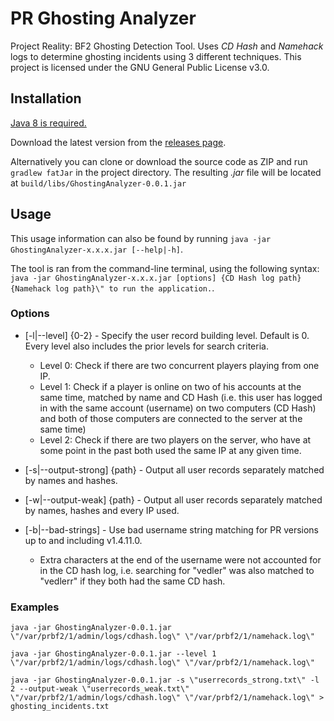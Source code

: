 # PR Ghosting Analyzer

Project Reality: BF2 Ghosting Detection Tool. Uses _CD Hash_ and _Namehack_ logs to determine ghosting incidents using 3 different techniques. This project is licensed under the GNU General Public License v3.0.

## Installation

[Java 8 is required.](http://www.oracle.com/technetwork/java/javase/downloads/jre8-downloads-2133155.html)

Download the latest version from the [releases page](https://github.com/vedler/PR-GhostingAnalyzer/releases).

Alternatively you can clone or download the source code as ZIP and run `gradlew fatJar` in the project directory. The resulting _.jar_ file will be located at `build/libs/GhostingAnalyzer-0.0.1.jar`

## Usage

This usage information can also be found by running `java -jar GhostingAnalyzer-x.x.x.jar [--help|-h]`.

The tool is ran from the command-line terminal, using the following syntax: `java -jar GhostingAnalyzer-x.x.x.jar [options] {CD Hash log path} {Namehack log path}\" to run the application.`.

### Options

* [-l|--level] {0-2} - Specify the user record building level. Default is 0. Every level also includes the prior levels for search criteria.
  * Level 0: Check if there are two concurrent players playing from one IP.
  * Level 1: Check if a player is online on two of his accounts at the same time, matched by name and CD Hash (i.e. this user has logged in with the same account (username) on two computers (CD Hash) and both of those computers are connected to the server at the same time)
  * Level 2: Check if there are two players on the server, who have at some point in the past both used the same IP at any given time.

* [-s|--output-strong] {path} - Output all user records separately matched by names and hashes.
* [-w|--output-weak] {path} - Output all user records separately matched by names, hashes and every IP used.

* [-b|--bad-strings] - Use bad username string matching for PR versions up to and including v1.4.11.0.
  * Extra characters at the end of the username were not accounted for in the CD hash log, i.e. searching for \"vedler\" was also matched to \"vedlerr\" if they both had the same CD hash.

### Examples

`java -jar GhostingAnalyzer-0.0.1.jar \"/var/prbf2/1/admin/logs/cdhash.log\" \"/var/prbf2/1/namehack.log\"`

`java -jar GhostingAnalyzer-0.0.1.jar --level 1 \"/var/prbf2/1/admin/logs/cdhash.log\" \"/var/prbf2/1/namehack.log\"`

`java -jar GhostingAnalyzer-0.0.1.jar -s \"userrecords_strong.txt\" -l 2 --output-weak \"userrecords_weak.txt\" \"/var/prbf2/1/admin/logs/cdhash.log\" \"/var/prbf2/1/namehack.log\" > ghosting_incidents.txt`
